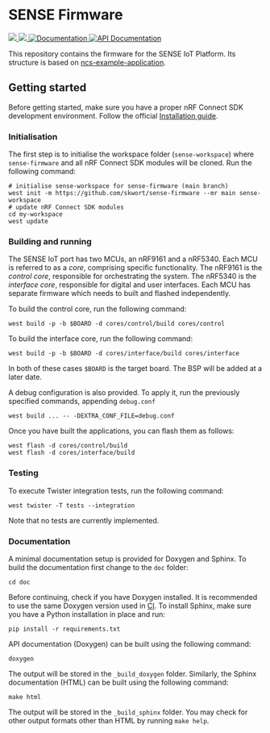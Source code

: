 # SENSE Firmware

<a href="https://github.com/skwort/sense-firmware/actions/workflows/build-using-docker.yml?query=branch%3Amain">
  <img src="https://github.com/skwort/sense-firmware/actions/workflows/build-using-docker.yml/badge.svg?event=push">
</a>
<a href="https://github.com/skwort/sense-firmware/actions/workflows/docs.yml?query=branch%3Amain">
  <img src="https://github.com/skwort/sense-firmware/actions/workflows/docs.yml/badge.svg?event=push">
</a>
<a href="https://skwort.github.io/sense-firmware">
  <img alt="Documentation" src="https://img.shields.io/badge/documentation-3D578C?logo=sphinx&logoColor=white">
</a>
<a href="https://skwort.github.io/sense-firmware/doxygen">
  <img alt="API Documentation" src="https://img.shields.io/badge/API-documentation-3D578C?logo=c&logoColor=white">
</a>

This repository contains the firmware for the SENSE IoT Platform. Its structure
is based on [ncs-example-application][ncs-example].


[ncs-example]: https://github.com/nrfconnect/ncs-example-application

## Getting started

Before getting started, make sure you have a proper nRF Connect SDK development environment.
Follow the official
[Installation guide](https://developer.nordicsemi.com/nRF_Connect_SDK/doc/latest/nrf/installation/install_ncs.html).

### Initialisation

The first step is to initialise the workspace folder (``sense-workspace``) where
``sense-firmware`` and all nRF Connect SDK modules will be cloned. Run the following
command:

```shell
# initialise sense-workspace for sense-firmware (main branch)
west init -m https://github.com/skwort/sense-firmware --mr main sense-workspace
# update nRF Connect SDK modules
cd my-workspace
west update
```

### Building and running

The SENSE IoT port has two MCUs, an nRF9161 and a nRF5340. Each MCU is referred
to as a *core*, comprising specific functionality. The nRF9161 is the *control*
*core*, responsible for orchestrating the system. The nRF5340 is the *interface*
*core*, responsible for digital and user interfaces. Each MCU has separate
firmware which needs to built and flashed independently.

To build the control core, run the following command:

```shell
west build -p -b $BOARD -d cores/control/build cores/control
```

To build the interface core, run the following command:

```shell
west build -p -b $BOARD -d cores/interface/build cores/interface
```

In both of these cases `$BOARD` is the target board. The BSP will be added at
a later date.

A debug configuration is also provided. To apply it, run the previously
specified commands, appending ``debug.conf``

```shell
west build ... -- -DEXTRA_CONF_FILE=debug.conf
```

Once you have built the applications, you can flash them as follows: 

```shell
west flash -d cores/control/build
west flash -d cores/interface/build
```

### Testing

To execute Twister integration tests, run the following command:

```shell
west twister -T tests --integration
```

Note that no tests are currently implemented.

### Documentation

A minimal documentation setup is provided for Doxygen and Sphinx. To build the
documentation first change to the ``doc`` folder:

```shell
cd doc
```

Before continuing, check if you have Doxygen installed. It is recommended to
use the same Doxygen version used in [CI](.github/workflows/docs.yml). To
install Sphinx, make sure you have a Python installation in place and run:

```shell
pip install -r requirements.txt
```

API documentation (Doxygen) can be built using the following command:

```shell
doxygen
```

The output will be stored in the ``_build_doxygen`` folder. Similarly, the
Sphinx documentation (HTML) can be built using the following command:

```shell
make html
```

The output will be stored in the ``_build_sphinx`` folder. You may check for
other output formats other than HTML by running ``make help``.
